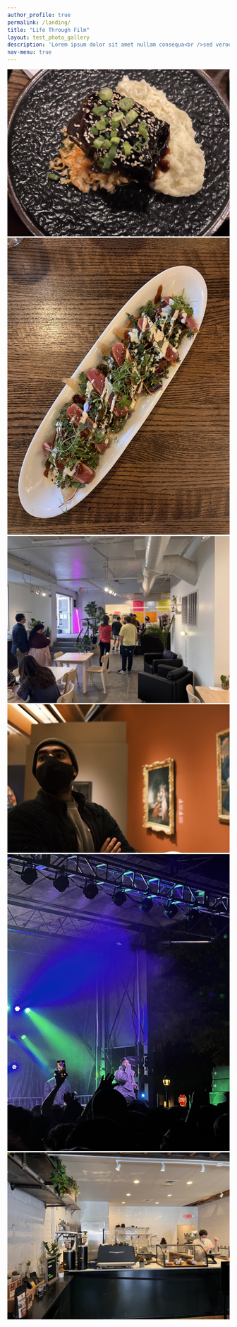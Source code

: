 ```yaml
---
author_profile: true
permalink: /landing/
title: "Life Through Film"
layout: test_photo_gallery
description: 'Lorem ipsum dolor sit amet nullam consequa<br />sed veroeros. tempus adipiscing nulla.'
nav-menu: true
---
```

![](/images/IMG_2355.jpg)
![](/images/IMG_2359.jpg)
![](/images/IMG_2247.jpg)
![](/images/IMG_1785.jpeg)
![](/images/IMG_9849.jpg)
![](/images/perennial.jpg)

